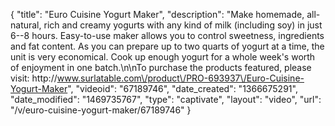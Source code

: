 {
    "title": "Euro Cuisine Yogurt Maker",
    "description": "Make homemade, all-natural, rich and creamy yogurts with any kind of milk (including soy) in just 6--8 hours. Easy-to-use maker allows you to control sweetness, ingredients and fat content. As you can prepare up to two quarts of yogurt at a time, the unit is very economical. Cook up enough yogurt for a whole week's worth of enjoyment in one batch.\n\nTo purchase the products featured, please visit: http:\/\/www.surlatable.com\/product\/PRO-693937\/Euro-Cuisine-Yogurt-Maker",
    "videoid": "67189746",
    "date_created": "1366675291",
    "date_modified": "1469735767",
    "type": "captivate",
    "layout": "video",
    "url": "\/v\/euro-cuisine-yogurt-maker\/67189746"
}